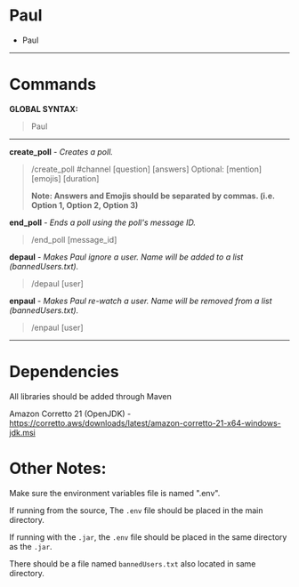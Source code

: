 # Paul
- Paul

---

# Commands
**GLOBAL SYNTAX:**
> Paul

---
**create_poll** - *Creates a poll.*
>/create_poll #channel [question] [answers] Optional: [mention] [emojis] [duration]
>
> **Note: Answers and Emojis should be separated by commas. (i.e. Option 1, Option 2, Option 3)**

**end_poll** - *Ends a poll using the poll's message ID.*
>/end_poll [message_id]

**depaul** - *Makes Paul ignore a user. Name will be added to a list (bannedUsers.txt).*
> /depaul [user]
>
**enpaul** - *Makes Paul re-watch a user. Name will be removed from a list (bannedUsers.txt).*
> /enpaul [user]
---

# Dependencies

All libraries should be added through Maven

Amazon Corretto 21 (OpenJDK) - https://corretto.aws/downloads/latest/amazon-corretto-21-x64-windows-jdk.msi

# Other Notes:
Make sure the environment variables file is named ".env".

If running from the source, The `.env` file should be placed in the main directory.

If running with the `.jar`, the `.env` file should be placed in the same directory as the `.jar`.

There should be a file named `bannedUsers.txt` also located in same directory.